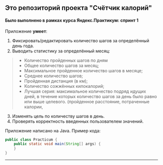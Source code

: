 ## Это репозиторий проекта "Счётчик калорий"  
#### Было выполнено в рамках курса Яндекс.Практикум: спринт 1

Приложение **умеет**:
1. Фиксировать/редактировать количество шагов за определённый день года.
2. Выводить статистику за определённый месяц: 
> * Количество пройденных шагов по дням
> * Общее количество шагов за месяц;
> * Максимальное пройденное количество шагов в месяце;
> * Среднее количество шагов;
> * Пройденная дистанция (в км);
> * Количество сожжённых килокалорий;
> * Лучшая серия: максимальное количество подряд идущих дней, в течение которых количество шагов за день было равно или выше целевого. (пройденное расстояние, потраченные калории, 
3. Изменять цель по количеству шагов в день.
4. Проверять корректность введенных пользователем значений.

Приложение написано на Java. Пример кода:
```java
public class Practicum {
    public static void main(String[] args) {
    }
}
```
------
